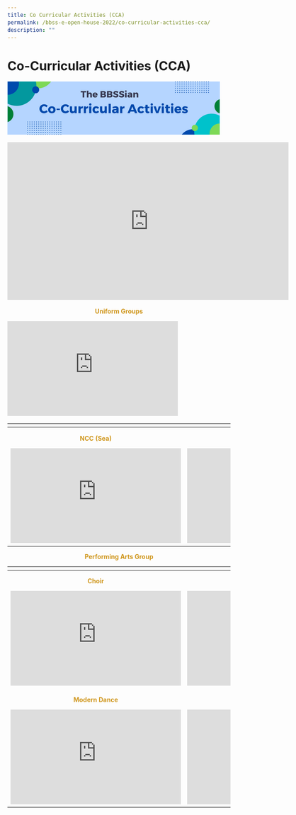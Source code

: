 ```yaml
---
title: Co Curricular Activities (CCA)
permalink: /bbss-e-open-house-2022/co-curricular-activities-cca/
description: ""
---
```

# Co-Curricular Activities (CCA)

![](/images/Bbss%20e%20open%20house%202022/5_CCAs.png)


<iframe width="635" height="356" src="https://www.youtube.com/embed/e8s-ubGF2ic" title="BBSS Open House 2022-CCA" frameborder="0" allow="accelerometer; autoplay; clipboard-write; encrypted-media; gyroscope; picture-in-picture" allowfullscreen></iframe>

<p style="text-align: center; color: #cf961c"><b>Uniform Groups</b></p>

<iframe width="385" height="214" src="https://www.youtube.com/embed/Fd_UoN4L1a0" title="BBSS Uniform Group Interview" frameborder="0" allow="accelerometer; autoplay; clipboard-write; encrypted-media; gyroscope; picture-in-picture" allowfullscreen></iframe>

<table>
<thead>
  <tr>
    <th></th>
    <th></th>
  </tr>
</thead>
<tbody>
  <tr>
    <td><p style="text-align: center; color: #cf961c"><b>NCC (Sea)</b></p><iframe width="385" height="214" src="https://www.youtube.com/embed/QC-5mbQCTyQ" title="BBSS Uniform Group - NCC SEA" frameborder="0" allow="accelerometer; autoplay; clipboard-write; encrypted-media; gyroscope; picture-in-picture" allowfullscreen></iframe></td>
    <td><p style="text-align: center; color: #cf961c"><b>NPCC</b></p><iframe width="385" height="214" src="https://www.youtube.com/embed/daCq6P_p-J0" title="BBSS Uniform Group - NPCC" frameborder="0" allow="accelerometer; autoplay; clipboard-write; encrypted-media; gyroscope; picture-in-picture" allowfullscreen></iframe></td>
  </tr>
</tbody>
</table>

<p style="text-align: center; color: #cf961c"><b>Performing Arts Group</b></p>

<table>
<thead>
  <tr>
    <th></th>
    <th></th>
  </tr>
</thead>
<tbody>
  <tr>
    <td><p style="text-align: center; color: #cf961c"><b>Choir</b></p><iframe width="385" height="214" src="https://www.youtube.com/embed/O0psIDti7X4" title="BBSS Choir Arts Carnival Performance 2022" frameborder="0" allow="accelerometer; autoplay; clipboard-write; encrypted-media; gyroscope; picture-in-picture" allowfullscreen></iframe></td>
    <td><p style="text-align: center; color: #cf961c"><b>Malay Dance</b></p><iframe width="385" height="214" src="https://www.youtube.com/embed/U_6qvhBHrM4" title="BBSS Malay Dance Arts Carnival Performance 2022" frameborder="0" allow="accelerometer; autoplay; clipboard-write; encrypted-media; gyroscope; picture-in-picture" allowfullscreen></iframe></td>
  </tr>
  <tr>
    <td><p style="text-align: center; color: #cf961c"><b>Modern Dance</b></p><iframe width="385" height="214" src="https://www.youtube.com/embed/ShJ3aeSOGg8" title="BBSS Performing Arts - Modern Dance" frameborder="0" allow="accelerometer; autoplay; clipboard-write; encrypted-media; gyroscope; picture-in-picture" allowfullscreen></iframe></td>
    <td><p style="text-align: center; color: #cf961c"><b>Chinese Orchestra</b></p><iframe width="385" height="214" src="https://www.youtube.com/embed/cSfVPFgjJ64" title="BBSS - Chinese Orchestra Arts Carnival Performance" frameborder="0" allow="accelerometer; autoplay; clipboard-write; encrypted-media; gyroscope; picture-in-picture" allowfullscreen></iframe></td>
  </tr>
</tbody>
</table>